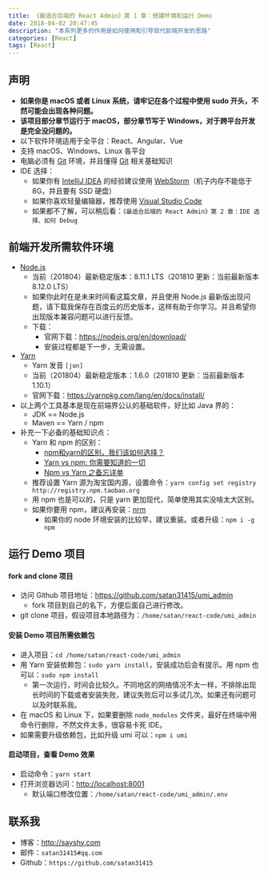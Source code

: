 ```yaml
---
title: 《最适合后端的 React Admin》第 1 章：搭建环境和运行 Demo
date: 2018-04-02 20:47:45
description: "本系列更多的作用是如何使用和引导现代前端开发的思路"
categories: [React]
tags: [React]
---
```



## 声明

- **如果你是 macOS 或者 Linux 系统，请牢记在各个过程中使用 sudo 开头，不然可能会出现各种问题。**
- **该项目部分章节运行于 macOS，部分章节写于 Windows，对于跨平台开发是完全没问题的。**
- 以下软件环境适用于全平台：React、Angular、Vue
- 支持 macOS、Windows、Linux 各平台
- 电脑必须有 [Git](https://git-scm.com/) 环境，并且懂得 [Git](https://git-scm.com/) 相关基础知识
- IDE 选择：
    - 如果你有 [IntelliJ IDEA](https://www.jetbrains.com/idea/) 的经验建议使用 [WebStorm](https://www.jetbrains.com/webstorm/)（机子内存不能低于 8G，并且要有 SSD 硬盘）
    - 如果你喜欢轻量编辑器，推荐使用 [Visual Studio Code](https://code.visualstudio.com/)
    - 如果都不了解，可以稍后看：`《最适合后端的 React Admin》第 2 章：IDE 选择、如何 Debug`

## 前端开发所需软件环境

- [Node.js](https://nodejs.org/en/)  
    - 当前（201804）最新稳定版本：8.11.1 LTS（201810 更新：当前最新版本 8.12.0 LTS）
    - 如果你此时在是未来时间看这篇文章，并且使用 Node.js 最新版出现问题，请下载我保存在百度云的历史版本，这样有助于你学习。并且希望你出现版本兼容问题可以进行反馈。
    - 下载：
        - 官网下载：<https://nodejs.org/en/download/>
        - 安装过程都是下一步，无需设置。
- [Yarn](https://yarnpkg.com/lang/en/docs/install/#windows-stable)
    - Yarn 发音 `[jɑn]`
    - 当前（201804）最新稳定版本：1.6.0（201810 更新：当前最新版本 1.10.1）
    - 官网下载：<https://yarnpkg.com/lang/en/docs/install/>
- 以上两个工具基本是现在前端界公认的基础软件，好比如 Java 界的：
    - JDK == Node.js
    - Maven == Yarn / npm
- 补充一下必备的基础知识点：
    - Yarn 和 npm 的区别：
        - [npm和yarn的区别，我们该如何选择？](https://zhuanlan.zhihu.com/p/27449990)
        - [Yarn vs npm: 你需要知道的一切](http://web.jobbole.com/88459/)
        - [Npm vs Yarn 之备忘详单](https://jeffjade.com/2017/12/30/135-npm-vs-yarn-detial-memo/)
    - 推荐设置 Yarn 源为淘宝国内源，设置命令：`yarn config set registry  http://registry.npm.taobao.org`
    - 用 npm 也是可以的，只是 yarn 更加现代，简单使用其实没啥太大区别。
    - 如果你要用 npm，建议再安装：[nrm](https://segmentfault.com/a/1190000000473869)
      - 如果你的 node 环境安装的比较早，建议重装。或者升级：`npm i -g npm`


## 运行 Demo 项目

#### fork and clone 项目

- 访问 Github 项目地址：<https://github.com/satan31415/umi_admin>
    - fork 项目到自己的名下，方便后面自己进行修改。
- git clone 项目，假设项目本地路径为：`/home/satan/react-code/umi_admin`

#### 安装 Demo 项目所需依赖包

- 进入项目：`cd /home/satan/react-code/umi_admin`
- 用 Yarn 安装依赖包：`sudo yarn install`，安装成功后会有提示。用 npm 也可以：`sudo npm install`
  - 第一次运行，时间会比较久。不同地区的网络情况不太一样，不排除出现长时间的下载或者安装失败，建议失败后可以多试几次。如果还有问题可以及时联系我。
- 在 macOS 和 Linux 下，如果要删除 `node_modules` 文件夹，最好在终端中用命令行删除，不然文件太多，很容易卡死 IDE。
- 如果需要升级依赖包，比如升级 umi 可以：`npm i umi`

#### 启动项目，查看 Demo 效果

- 启动命令：`yarn start`
- 打开浏览器访问：<http://localhost:8001>
  - 默认端口修改位置：`/home/satan/react-code/umi_admin/.env`

## 联系我

- 博客：<http://sayshy.com>
- 邮件：`satan31415#qq.com`
- Github：`https://github.com/satan31415`
